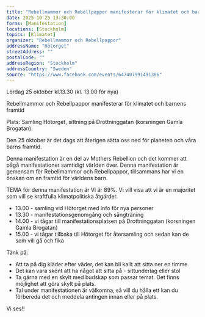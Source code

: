 ```yaml
---
title: "Rebellmammor och Rebellpappor manifesterar för klimatet och barnens framtid"
date: 2025-10-25 13:30:00
forms: [Manifestation]
locations: [Stockholm]
topics: [Klimatet]
organizer: "Rebellmammor och Rebellpappor"
addressName: "Hötorget"
streetAddress: ""
postalCode: ""
addressRegion: "Stockholm"
addressCountry: "Sweden"
source: "https://www.facebook.com/events/647407991491386"
---
```

Lördag 25 oktober kl.13.30 (kl. 13.00 för nya)

Rebellmammor och Rebellpappor manifesterar för klimatet och barnens framtid

Plats: Samling Hötorget, sittning på Drottninggatan (korsningen Gamla Brogatan).

Den 25 oktober är det dags att återigen sätta oss ned för planeten och våra barns framtid.

Denna manifestation är en del av Mothers Rebellion och det kommer att pågå manifestationer samtidigt världen över. Denna manifestation är gemensam för Rebellmammor och Rebellpappor, tillsammans har vi en önskan om en framtid för världens barn.

TEMA för denna manifestation är Vi är 89%. Vi vill visa att vi är en majoritet som vill se kraftfulla klimatpolitiska åtgärder.

- 13.00 - samling vid Hötorget med info för nya personer
- 13.30 - manifestationsgenomgång och sångträning
- 14.00 - vi tågar till manifestationsplatsen på Drottninggatan (korsningen Gamla Brogatan)
- 15.00 - vi tågar tillbaka till Hötorget för återsamling och sedan kan de som vill gå och fika

Tänk på:
- Att ta på dig kläder efter väder, det kan bli kallt att sitta ner en timme
- Det kan vara skönt att ha något att sitta på - sittunderlag eller stol
- Ta gärna med en skylt med budskap som passar temat. Det finns möjlighet att göra skylt på plats.
- Tal under manifestationen är välkomna, så vill du hålla ett kan du förbereda det och meddela antingen innan eller på plats.

Vi ses!!